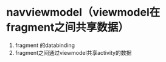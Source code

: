 
# navviewmodel（viewmodel在fragment之间共享数据）
1. fragment 的databinding
2. fragment之间通过viewmodel共享activity的数据
